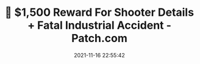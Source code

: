 ---
"title": "🌱 $1,500 Reward For Shooter Details + Fatal Industrial Accident - Patch.com"
"date": "2021-11-16 22:55:42"
"feed_name": "GOOGLENEWSINDUSTRIAL"
"feed_website": "https://news.google.com/search?q=industrial%2Bincident&hl=en-US&gl=US&ceid=US:en"
"feed_rss": "https://news.google.com/rss/search?q=industrial%2Bincident&hl=en-US&gl=US&ceid=US:en"
"link": "https://patch.com/colorado/colorado-springs/1-500-reward-shooter-details-fatal-industrial-accident"
"source": "{'href': 'https://patch.com', 'title': 'Patch.com'}"
"file": "_posts/2021-1-1-bb25fc6a55fb267fb90d2943daa886a62013b531.md"
"accident": "1"
"drilling": "0"
"dead": "0"
"injured": "0"
"arrested": "0"
"place": "unknown place"
"where": "unknown site"
"causes": "unknown"
"place_uri": "unknown place"
---